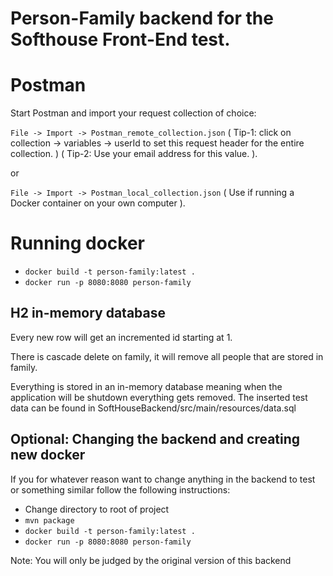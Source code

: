 # Person-Family backend for the Softhouse Front-End test.

# Postman
Start Postman and import your request collection of choice:

`File -> Import -> Postman_remote_collection.json` 
	( Tip-1: click on collection -> variables -> userId to set this request header for the entire collection. )
	( Tip-2: Use your email address for this value. ).

or
 
`File -> Import -> Postman_local_collection.json` 
	( Use if running a Docker container on your own computer ).

# Running docker

* `docker build -t person-family:latest .`
* `docker run -p 8080:8080 person-family`

## H2 in-memory database

Every new row will get an incremented id starting at 1.

There is cascade delete on family, it will remove all people that are stored in family.

Everything is stored in an in-memory database meaning when the application will be shutdown everything gets removed.
The inserted test data can be found in SoftHouseBackend/src/main/resources/data.sql

## Optional: Changing the backend and creating new docker

If you for whatever reason want to change anything in the backend to test or something similar follow the following instructions:

* Change directory to root of project
* `mvn package`
* `docker build -t person-family:latest .`
* `docker run -p 8080:8080 person-family`

Note: You will only be judged by the original version of this backend
